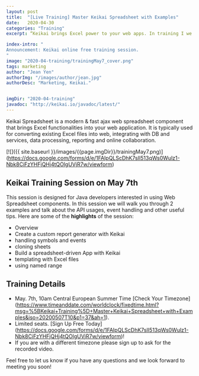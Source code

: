 ```yaml
---
layout: post
title:  "[Live Training] Master Keikai Spreadsheet with Examples"
date:   2020-04-30
categories: "Training"
excerpt: “Keikai brings Excel power to your web apps. In training I we will talk about custom reporting and building web apps from Excel.”

index-intro: "
Announcement: Keikai online free training session.
"
image: "2020-04-training/trainingMay7_cover.png"
tags: marketing
author: "Jean Yen"
authorImg: "/images/author/jean.jpg"
authorDesc: "Marketing, Keikai."


imgDir: "2020-04-training"
javadoc: "http://keikai.io/javadoc/latest/"
---
```

<!--
images come from https://drive.google.com/open?id=17EEz_BuTVsTSeAA3a8AakyMspVSd_OEb made with draw.io
goal： Keikai can help you build a spreadsheet-based app
-->

Keikai Spreadsheet is a modern & fast ajax web spreadsheet component that brings Excel functionalities into your web application. It is typically used for converting existing Excel files into web, integrating with DB and services, data processing, reporting and online collaboration. 

[![]({{ site.baseurl }}/images/{{page.imgDir}}/trainingMay7.png)] (https://docs.google.com/forms/d/e/1FAIpQLScDhK7sII513qWs0Wulz1-Nbk8CiFzYHFjQHj4tQOlgUVjR7w/viewform)

## Keikai Training Session on May 7th
This session is designed for Java developers interested in using Web Spreadsheet components. In this session we will walk you through 2 examples and talk about the API usages, event handling and other useful tips. Here are some of the **highlights** of the session: 


* Overview
* Create a custom report generator with Keikai
 * handling symbols and events
 * cloning sheets
* Build a spreadsheet-driven App with Keikai
 * templating with Excel files
 * using named range

 
## Training Details

* May. 7th, 10am Central European Summer Time [Check Your Timezone] (https://www.timeanddate.com/worldclock/fixedtime.html?msg=%5BKeikai+Training%5D+Master+Keikai+Spreadsheet+with+Examples&iso=20200507T10&p1=37&ah=1).
* Limited seats. [Sign Up Free Today] (https://docs.google.com/forms/d/e/1FAIpQLScDhK7sII513qWs0Wulz1-Nbk8CiFzYHFjQHj4tQOlgUVjR7w/viewform)!
* If you are with a different timezone please sign up to ask for the recorded video.


Feel free to let us know if you have any questions and we look forward to meeting you soon!



[jekyll]:      http://jekyllrb.com
[jekyll-gh]:   https://github.com/jekyll/jekyll
[jekyll-help]: https://github.com/jekyll/jekyll-help
